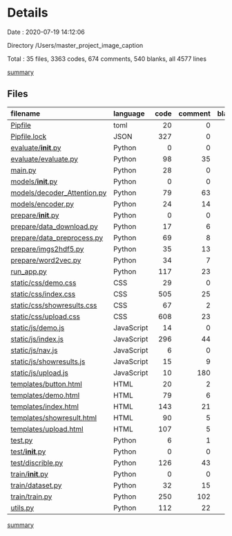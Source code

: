 # Details

Date : 2020-07-19 14:12:06

Directory /Users/master_project_image_caption

Total : 35 files,  3363 codes, 674 comments, 540 blanks, all 4577 lines

[summary](results.md)

## Files
| filename | language | code | comment | blank | total |
| :--- | :--- | ---: | ---: | ---: | ---: |
| [Pipfile](/Pipfile) | toml | 20 | 0 | 4 | 24 |
| [Pipfile.lock](/Pipfile.lock) | JSON | 327 | 0 | 1 | 328 |
| [evaluate/__init__.py](/evaluate/__init__.py) | Python | 0 | 0 | 1 | 1 |
| [evaluate/evaluate.py](/evaluate/evaluate.py) | Python | 98 | 35 | 40 | 173 |
| [main.py](/main.py) | Python | 28 | 0 | 6 | 34 |
| [models/__init__.py](/models/__init__.py) | Python | 0 | 0 | 1 | 1 |
| [models/decoder_Attention.py](/models/decoder_Attention.py) | Python | 79 | 63 | 26 | 168 |
| [models/encoder.py](/models/encoder.py) | Python | 24 | 14 | 9 | 47 |
| [prepare/__init__.py](/prepare/__init__.py) | Python | 0 | 0 | 1 | 1 |
| [prepare/data_download.py](/prepare/data_download.py) | Python | 17 | 6 | 5 | 28 |
| [prepare/data_preprocess.py](/prepare/data_preprocess.py) | Python | 69 | 8 | 14 | 91 |
| [prepare/imgs2hdf5.py](/prepare/imgs2hdf5.py) | Python | 35 | 13 | 6 | 54 |
| [prepare/word2vec.py](/prepare/word2vec.py) | Python | 34 | 7 | 5 | 46 |
| [run_app.py](/run_app.py) | Python | 117 | 23 | 16 | 156 |
| [static/css/demo.css](/static/css/demo.css) | CSS | 29 | 0 | 0 | 29 |
| [static/css/index.css](/static/css/index.css) | CSS | 505 | 25 | 53 | 583 |
| [static/css/showresults.css](/static/css/showresults.css) | CSS | 67 | 2 | 12 | 81 |
| [static/css/upload.css](/static/css/upload.css) | CSS | 608 | 23 | 53 | 684 |
| [static/js/demo.js](/static/js/demo.js) | JavaScript | 14 | 0 | 0 | 14 |
| [static/js/index.js](/static/js/index.js) | JavaScript | 296 | 44 | 34 | 374 |
| [static/js/nav.js](/static/js/nav.js) | JavaScript | 6 | 0 | 0 | 6 |
| [static/js/showresults.js](/static/js/showresults.js) | JavaScript | 15 | 9 | 9 | 33 |
| [static/js/upload.js](/static/js/upload.js) | JavaScript | 10 | 180 | 2 | 192 |
| [templates/button.html](/templates/button.html) | HTML | 20 | 2 | 9 | 31 |
| [templates/demo.html](/templates/demo.html) | HTML | 79 | 6 | 8 | 93 |
| [templates/index.html](/templates/index.html) | HTML | 143 | 21 | 42 | 206 |
| [templates/showresult.html](/templates/showresult.html) | HTML | 90 | 5 | 7 | 102 |
| [templates/upload.html](/templates/upload.html) | HTML | 107 | 5 | 8 | 120 |
| [test.py](/test.py) | Python | 6 | 1 | 2 | 9 |
| [test/__init__.py](/test/__init__.py) | Python | 0 | 0 | 1 | 1 |
| [test/discrible.py](/test/discrible.py) | Python | 126 | 43 | 42 | 211 |
| [train/__init__.py](/train/__init__.py) | Python | 0 | 0 | 1 | 1 |
| [train/dataset.py](/train/dataset.py) | Python | 32 | 15 | 14 | 61 |
| [train/train.py](/train/train.py) | Python | 250 | 102 | 73 | 425 |
| [utils.py](/utils.py) | Python | 112 | 22 | 35 | 169 |

[summary](results.md)